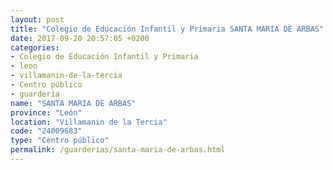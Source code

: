 ```yaml
---
layout: post
title: "Colegio de Educación Infantil y Primaria SANTA MARIA DE ARBAS"
date: 2017-09-20 20:57:05 +0200
categories:
- Colegio de Educación Infantil y Primaria
- leon
- villamanin-de-la-tercia
- Centro público
- guarderia
name: "SANTA MARIA DE ARBAS"
province: "León"
location: "Villamanin de la Tercia"
code: "24009683"
type: "Centro público"
permalink: /guarderias/santa-maria-de-arbas.html
---
```

